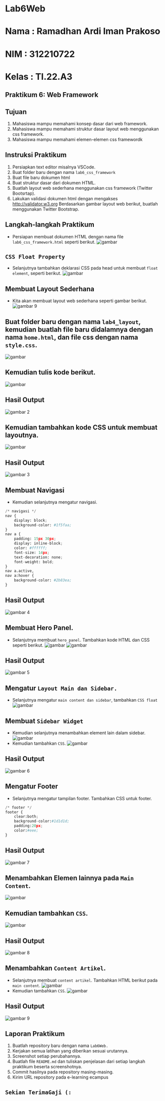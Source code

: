 # Lab6Web
# Nama : Ramadhan Ardi Iman Prakoso
# NIM : 312210722
# Kelas : TI.22.A3

## Praktikum 6: Web Framework

## Tujuan
1. Mahasiswa mampu memahami konsep dasar dari web framework.
2. Mahasiswa mampu memahami struktur dasar layout web menggunakan css framework.
3. Mahasiswa mampu memahami elemen-elemen css framewordk
## Instruksi Praktikum
1. Persiapkan text editor misalnya VSCode.
2. Buat folder baru dengan nama ```lab6_css_framework```
3. Buat file baru dokumen html
4. Buat struktur dasar dari dokumen HTML.
5. Buatlah layout web sederhana menggunakan css framework (Twitter Bootsrtap).
6. Lakukan validasi dokumen html dengan mengakses http://validator.w3.org
Berdasarkan gambar layout web berikut, buatlah menggunakan Twitter Bootstrap.
## Langkah-langkah Praktikum
* Persiapan membuat dokumen HTML dengan nama file ```lab6_css_framework.html``` seperti berikut.
![gambar](foto/ss1.png)
## ```CSS Float Property```
* Selanjutnya tambahkan deklarasi CSS pada head untuk membuat ```float element```, seperti berikut.
![gambar](foto/ss2.png)
## Membuat Layout Sederhana
* Kita akan membuat layout web sederhana seperti gambar berikut.
![gambar 9](foto/tugas9.png)
## Buat folder baru dengan nama ```lab4_layout```, kemudian buatlah file baru didalamnya dengan nama ```home.html```, dan file css dengan nama ```style.css```.

![gambar](foto/ss3.png)
## Kemudian tulis kode berikut.
![gambar](foto/ss4.png)
## Hasil Output
![gambar 2](foto/tugas2.png)
## Kemudian tambahkan kode CSS untuk membuat layoutnya.
![gambar](foto/ss5.png)
## Hasil Output
![gambar 3](foto/tugas3.png)
## Membuat Navigasi
* Kemudian selanjutnya mengatur navigasi.
```python
/* navigasi */
nav {
    display: block;
    background-color: #1f5faa;
}
nav a {
    padding: 15px 30px;
    display: inline-block;
    color: #ffffff;
    font-size: 14px;
    text-decoration: none;
    font-weight: bold;
}
nav a.active,
nav a:hover {
    background-color: #2b83ea;
}
```
## Hasil Output
![gambar 4](foto/tugas4.png)
## Membuat Hero Panel.
* Selanjutnya membuat ```hero panel```. Tambahkan kode HTML dan CSS seperti berikut.
![gambar](foto/ss6.png)
![gambar](foto/ss7.png)
## Hasil Output
![gambar 5](foto/tugas5.png)
## Mengatur ```Layout Main dan Sidebar.```
* Selanjutnya mengatur ```main content dan sidebar```, tambahkan ```CSS float```
![gambar](foto/ss8.png)

## Membuat ```Sidebar Widget```
* Kemudian selanjutnya menambahkan element lain dalam sidebar.
![gambar](foto/ss9.png)
* Kemudian tambahkan ```CSS```.
![gambar](foto/ss10.png)
## Hasil Output
![gambar 6](foto/tugas6.png)
## Mengatur Footer
* Selanjutnya mengatur tampilan footer. Tambahkan CSS untuk footer.
```python
/* footer */
footer {
    clear:both;
    background-color:#1d1d1d;
    padding:20px;
    color:#eee;
}
```
## Hasil Output
![gambar 7](foto/tugas7.png)
## Menambahkan Elemen lainnya pada ```Main Content```.
![gambar](foto/ss11.png)
## Kemudian tambahkan ```CSS```.
![gambar](foto/ss12.png)
## Hasil Output
![gambar 8](foto/tugas8.png)
## Menambahkan ```Content Artikel```.
* Selanjutnya membuat ```content artikel```. Tambahkan HTML berikut pada ```main content```.
![gambar](foto/ss13.png)
* Kemudian tambahkan ```CSS```.
![gambar](foto/ss14.png)
## Hasil Output
![gambar 9](foto/tugas9.png)
## Laporan Praktikum
1. Buatlah repository baru dengan nama ``Lab6Web.``
2. Kerjakan semua latihan yang diberikan sesuai urutannya.
3. Screenshot setiap perubahannya.
4. Buatlah file ``README.md`` dan tuliskan penjelasan dari setiap langkah praktikum beserta
screenshotnya.
5. Commit hasilnya pada repository masing-masing.
6. Kirim URL repository pada e-learning ecampus
## ``Sekian TerimaGaji (:``